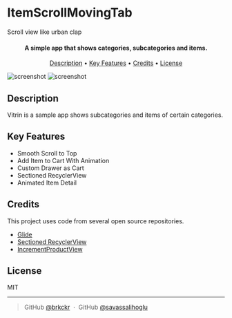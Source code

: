# ItemScrollMovingTab

Scroll view like urban clap

<h4 align="center">A simple app that shows categories, subcategories and items.</h4>

<p align="center">
  <a href="#description">Description</a> •
  <a href="#key-features">Key Features</a> •
  <a href="#credits">Credits</a> •
  <a href="#license">License</a>
</p>

![screenshot](https://img.imageupload.net/2020/11/20/scroll_1.jpg)  ![screenshot](https://pasteboard.co/JBeCcKK.jpg)

## Description
Vitrin is a sample app shows subcategories and items of certain categories. 



## Key Features

* Smooth Scroll to Top
* Add Item to Cart With Animation
* Custom Drawer as Cart  
* Sectioned RecyclerView
* Animated Item Detail

## Credits

This project uses code from several open source repositories.

- [Glide](https://github.com/bumptech/glide)
- [Sectioned RecyclerView](https://github.com/afollestad/sectioned-recyclerview)
- [IncrementProductView](https://github.com/steelkiwi/IncrementProductView)

## License

MIT

---

> GitHub [@brkckr](https://github.com/brkckr) &nbsp;&middot;&nbsp;
> GitHub [@savassalihoglu](https://github.com/savassalihoglu)

